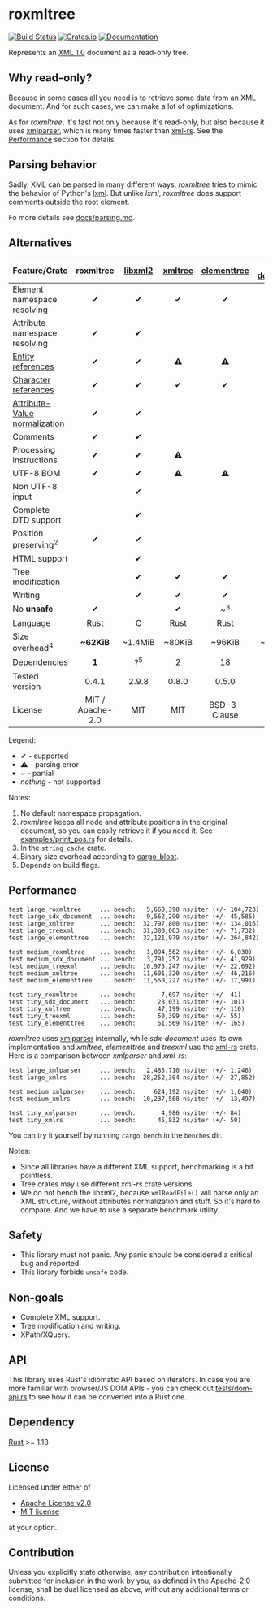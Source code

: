 # roxmltree
[![Build Status](https://travis-ci.org/RazrFalcon/roxmltree.svg?branch=master)](https://travis-ci.org/RazrFalcon/roxmltree)
[![Crates.io](https://img.shields.io/crates/v/roxmltree.svg)](https://crates.io/crates/roxmltree)
[![Documentation](https://docs.rs/roxmltree/badge.svg)](https://docs.rs/roxmltree)

Represents an [XML 1.0](https://www.w3.org/TR/xml/) document as a read-only tree.

## Why read-only?

Because in some cases all you need is to retrieve some data from an XML document.
And for such cases, we can make a lot of optimizations.

As for *roxmltree*, it's fast not only because it's read-only, but also because
it uses [xmlparser], which is many times faster than [xml-rs].
See the [Performance](#performance) section for details.

## Parsing behavior

Sadly, XML can be parsed in many different ways. *roxmltree* tries to mimic the
behavior of Python's [lxml](https://lxml.de/).
But unlike *lxml*, *roxmltree* does support comments outside the root element.

Fo more details see [docs/parsing.md](https://github.com/RazrFalcon/roxmltree/blob/master/docs/parsing.md).

## Alternatives

| Feature/Crate                   | roxmltree        | [libxml2]        | [xmltree]        | [elementtree]    | [sxd-document]   | [treexml]        |
| ------------------------------- | :--------------: | :--------------: | :--------------: | :--------------: | :--------------: | :--------------: |
| Element namespace resolving     | ✔                | ✔                | ✔                | ✔               | ~<sup>1</sup>     |                  |
| Attribute namespace resolving   | ✔                | ✔                |                  |                  | ✔                |                  |
| [Entity references]             | ✔                | ✔                | ⚠                | ⚠                | ⚠             | ⚠                |
| [Character references]          | ✔                | ✔                | ✔                | ✔                | ✔                | ✔                |
| [Attribute-Value normalization] | ✔                | ✔                |                  |                  |                  |                  |
| Comments                        | ✔                | ✔                |                  |                  | ✔                |                  |
| Processing instructions         | ✔                | ✔                | ⚠                |                  | ✔               |                  |
| UTF-8 BOM                       | ✔                | ✔                | ⚠               | ⚠               | ⚠               | ⚠                |
| Non UTF-8 input                 |                  | ✔                 |                  |                  |                  |                  |
| Complete DTD support            |                  | ✔                |                  |                  |                  |                  |
| Position preserving<sup>2</sup> | ✔                | ✔                |                 |                 |                 |                  |
| HTML support                    |                  | ✔                |                  |                  |                  |                  |
| Tree modification               |                  | ✔                | ✔                | ✔                | ✔                | ✔                |
| Writing                         |                  | ✔                | ✔                | ✔                | ✔                | ✔                |
| No **unsafe**                   | ✔                |                  | ✔                | ~<sup>3</sup>    |                  | ✔                |
| Language                        | Rust             | C                | Rust             | Rust             | Rust             | Rust             |
| Size overhead<sup>4</sup>       | **~62KiB**       | ~1.4MiB          | ~80KiB           | ~96KiB           | ~130KiB          | ~110KiB          |
| Dependencies                    | **1**            | ?<sup>5</sup>    | 2                | 18               | 2                | 14               |
| Tested version                  | 0.4.1            | 2.9.8            | 0.8.0            | 0.5.0            | 0.3.0            | 0.7.0            |
| License                         | MIT / Apache-2.0 | MIT              | MIT              | BSD-3-Clause     | MIT              | MIT              |

Legend:

- ✔ - supported
- ⚠ - parsing error
- ~ - partial
- *nothing* - not supported

Notes:

1. No default namespace propagation.
2. *roxmltree* keeps all node and attribute positions in the original document,
   so you can easily retrieve it if you need it.
   See [examples/print_pos.rs](examples/print_pos.rs) for details.
3. In the `string_cache` crate.
4. Binary size overhead according to [cargo-bloat](https://github.com/RazrFalcon/cargo-bloat).
5. Depends on build flags.

[Entity references]: https://www.w3.org/TR/REC-xml/#dt-entref
[Character references]: https://www.w3.org/TR/REC-xml/#NT-CharRef
[Attribute-Value Normalization]: https://www.w3.org/TR/REC-xml/#AVNormalize

[libxml2]: http://xmlsoft.org/
[xmltree]: https://crates.io/crates/xmltree
[elementtree]: https://crates.io/crates/elementtree
[treexml]: https://crates.io/crates/treexml
[sxd-document]: https://crates.io/crates/sxd-document

## Performance

```text
test large_roxmltree     ... bench:   5,660,398 ns/iter (+/- 104,723)
test large_sdx_document  ... bench:   9,562,290 ns/iter (+/- 45,585)
test large_xmltree       ... bench:  32,797,800 ns/iter (+/- 134,016)
test large_treexml       ... bench:  31,380,063 ns/iter (+/- 71,732)
test large_elementtree   ... bench:  32,121,979 ns/iter (+/- 264,842)

test medium_roxmltree    ... bench:   1,094,562 ns/iter (+/- 6,030)
test medium_sdx_document ... bench:   3,791,252 ns/iter (+/- 41,929)
test medium_treexml      ... bench:  10,975,247 ns/iter (+/- 22,692)
test medium_xmltree      ... bench:  11,601,320 ns/iter (+/- 46,216)
test medium_elementtree  ... bench:  11,550,227 ns/iter (+/- 17,991)

test tiny_roxmltree      ... bench:       7,697 ns/iter (+/- 41)
test tiny_sdx_document   ... bench:      28,031 ns/iter (+/- 101)
test tiny_xmltree        ... bench:      47,199 ns/iter (+/- 110)
test tiny_treexml        ... bench:      50,399 ns/iter (+/- 55)
test tiny_elementtree    ... bench:      51,569 ns/iter (+/- 165)
```

*roxmltree* uses [xmlparser] internally,
while *sdx-document* uses its own implementation and *xmltree*, *elementtree*
and *treexml* use the [xml-rs] crate.
Here is a comparison between *xmlparser* and *xml-rs*:

```text
test large_xmlparser     ... bench:   2,485,710 ns/iter (+/- 1,246)
test large_xmlrs         ... bench:  28,252,304 ns/iter (+/- 27,852)

test medium_xmlparser    ... bench:     624,192 ns/iter (+/- 1,040)
test medium_xmlrs        ... bench:  10,237,568 ns/iter (+/- 13,497)

test tiny_xmlparser      ... bench:       4,986 ns/iter (+/- 84)
test tiny_xmlrs          ... bench:      45,832 ns/iter (+/- 50)
```

You can try it yourself by running `cargo bench` in the `benches` dir.

Notes:

- Since all libraries have a different XML support, benchmarking is a bit pointless.
- Tree crates may use different *xml-rs* crate versions.
- We do not bench the libxml2, because `xmlReadFile()` will parse only an XML structure,
  without attributes normalization and stuff. So it's hard to compare.
  And we have to use a separate benchmark utility.

[xml-rs]: https://crates.io/crates/xml-rs
[xmlparser]: https://crates.io/crates/xmlparser

## Safety

- This library must not panic. Any panic should be considered a critical bug and reported.
- This library forbids `unsafe` code.

## Non-goals

- Complete XML support.
- Tree modification and writing.
- XPath/XQuery.

## API

This library uses Rust's idiomatic API based on iterators.
In case you are more familiar with browser/JS DOM APIs - you can check out
[tests/dom-api.rs](tests/dom-api.rs) to see how it can be converted into a Rust one.

## Dependency

[Rust](https://www.rust-lang.org/) >= 1.18

## License

Licensed under either of

- [Apache License v2.0](LICENSE-APACHE)
- [MIT license](LICENSE-MIT)

at your option.

## Contribution

Unless you explicitly state otherwise, any contribution intentionally submitted
for inclusion in the work by you, as defined in the Apache-2.0 license, shall be
dual licensed as above, without any additional terms or conditions.
